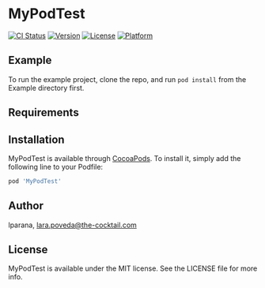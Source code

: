 # MyPodTest

[![CI Status](http://img.shields.io/travis/lparana/MyPodTest.svg?style=flat)](https://travis-ci.org/lparana/MyPodTest)
[![Version](https://img.shields.io/cocoapods/v/MyPodTest.svg?style=flat)](http://cocoapods.org/pods/MyPodTest)
[![License](https://img.shields.io/cocoapods/l/MyPodTest.svg?style=flat)](http://cocoapods.org/pods/MyPodTest)
[![Platform](https://img.shields.io/cocoapods/p/MyPodTest.svg?style=flat)](http://cocoapods.org/pods/MyPodTest)

## Example

To run the example project, clone the repo, and run `pod install` from the Example directory first.

## Requirements

## Installation

MyPodTest is available through [CocoaPods](http://cocoapods.org). To install
it, simply add the following line to your Podfile:

```ruby
pod 'MyPodTest'
```

## Author

lparana, lara.poveda@the-cocktail.com

## License

MyPodTest is available under the MIT license. See the LICENSE file for more info.
